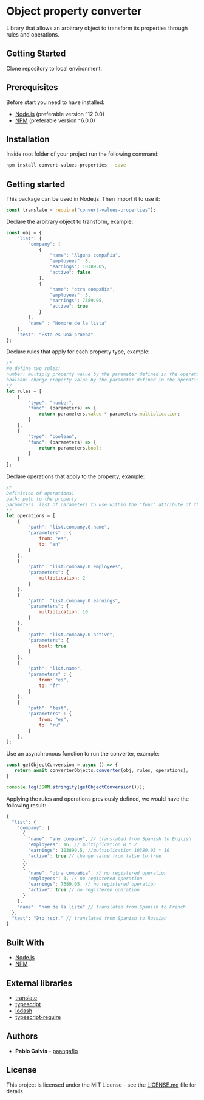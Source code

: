 # Object property converter

Library that allows an arbitrary object to transform its properties through rules and operations.

## Getting Started

Clone repository to local environment.

## Prerequisites

Before start you need to have installed:

* [Node.js](https://nodejs.org/download/) (preferable version ^12.0.0)
* [NPM](https://www.npmjs.com/) (preferable version ^6.0.0)

## Installation

Inside root folder of your project run the following command:

```bash
npm install convert-values-properties --save
```

## Getting started

This package can be used in Node.js. Then import it to use it:

```javascript
const translate = require("convert-values-properties");
```

Declare the arbitrary object to transform, example:

```javascript
const obj = {
    "list": {
        "company": [
            {
                "name": "Alguna compañia",
                "employees": 8,
                "earnings": 10389.05,
                "active": false
            },
            {
                "name": "otra compañia",
                "employees": 3,
                "earnings": 7389.05,
                "active": true
            }
        ],
        "name" : "Nombre de la lista"
    },
    "test": "Esta es una prueba"
};
```

Declare rules that apply for each property type, example:

```javascript
/*
We define two rules: 
number: multiply property value by the parameter defined in the operation. In this case the parameter is called "multiplication". 
boolean: change property value by the parameter defined in the operation. In this case the parameter is called "bool".
*/
let rules = [
    {
        "type": "number",
        "func": (parameters) => { 
            return parameters.value * parameters.multiplication; 
        }
    },
    {
        "type": "boolean",
        "func": (parameters) => {
            return parameters.bool;
        }
    }
];
```

Declare operations that apply to the property, example:

```javascript
/*
Definition of operations:
path: path to the property
parameters: list of parameters to use within the "func" attribute of the rule. You can have n parameters with any name.
*/
let operations = [
    {
        "path": "list.company.0.name",
        "parameters" : {
            from: "es",
            to: "en"
        }
    },
    {
        "path": "list.company.0.employees",
        "parameters": {
            multiplication: 2
        }
    },
    {
        "path": "list.company.0.earnings",
        "parameters": {
            multiplication: 10
        }
    },
    {
        "path": "list.company.0.active",
        "parameters": {
            bool: true
        }
    },
    {
        "path": "list.name",
        "parameters" : {
            from: "es",
            to: "fr"
        }
    },
    {
        "path": "test",
        "parameters" : {
            from: "es",
            to: "ru"
        }
    },
];
```

Use an asynchronous function to run the converter, example:

```javascript
const getObjectConversion = async () => {
   return await converterObjects.converter(obj, rules, operations);
}

console.log(JSON.stringify(getObjectConversion()));
```

Applying the rules and operations previously defined, we would have the following result:

```javascript
{
  "list": {
    "company": [
      {
        "name": "any company", // translated from Spanish to English
        "employees": 16, // multiplication 8 * 2
        "earnings": 103890.5, //multiplication 10389.05 * 10
        "active": true // change value from false to true
      },
      {
        "name": "otra compañia", // no registered operation
        "employees": 3, // no registered operation
        "earnings": 7389.05, // no registered operation
        "active": true // no registered operation
      }
    ],
    "name": "nom de la liste" // translated from Spanish to French
  },
  "test": "Это тест." // translated from Spanish to Russian
}
```

## Built With

* [Node.js](https://nodejs.org/download/)
* [NPM](https://www.npmjs.com/)

## External libraries

* [translate](https://www.npmjs.com/package/translate)
* [typescript](https://www.npmjs.com/package/typescript)
* [lodash](https://www.npmjs.com/package/lodash)
* [typescript-require](https://www.npmjs.com/package/typescript-require)

## Authors

* **Pablo Galvis** - [paangaflo](https://github.com/paangaflo)

## License

This project is licensed under the MIT License - see the [LICENSE.md](LICENSE.md) file for details
